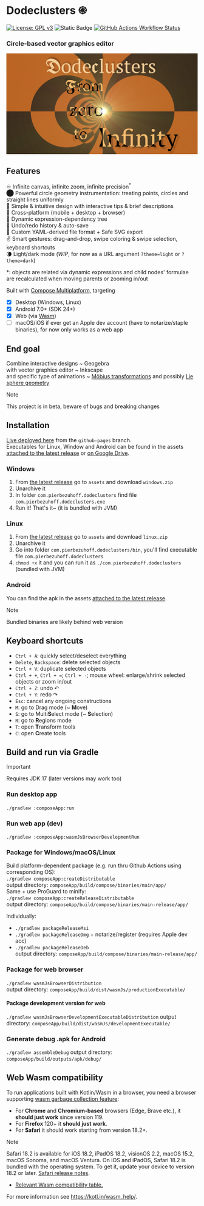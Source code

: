 # Dodeclusters ֍
[![License: GPL v3](https://img.shields.io/badge/license-GPLv3-blue.svg)](https://www.gnu.org/licenses/gpl-3.0)
![Static Badge](https://img.shields.io/badge/status-beta-violet)
[![GitHub Actions Workflow Status](https://img.shields.io/github/actions/workflow/status/pier-bezuhoff/Dodeclusters/build.yml?branch=master&event=push)](https://github.com/pier-bezuhoff/Dodeclusters/actions)  

### Circle-based vector graphics editor

![Dodeclusters](docs/02inf-art.png)

## Features
♾️ Infinite canvas, infinite zoom, infinite precision<sup>\*</sup>  
⬤ Powerful circle geometry instrumentation: treating points, circles and straight lines uniformly  
💬 Simple & intuitive design with interactive tips & brief descriptions  
💯 Cross-platform (mobile + desktop + browser)  
🌲 Dynamic expression-dependency tree  
📜 Undo/redo history & auto-save  
💾 Custom YAML-derived file format + Safe SVG export  
✌ Smart gestures: drag-and-drop, swipe coloring & swipe selection, keyboard shortcuts  
🌘 Light/dark mode (*WIP*, for now as a URL argument `?theme=light` or `?theme=dark`)  

\*: objects are related via dynamic expressions and child nodes' formulae are recalculated when moving parents or zooming in/out

Built with [Compose Multiplatform](https://github.com/JetBrains/compose-multiplatform), targeting
- [x] Desktop (Windows, Linux)
- [x] Android 7.0+ (SDK 24+)
- [x] Web (via [Wasm](#Web-Wasm-compatibility))
- [ ] macOS/iOS if ever get an Apple dev account (have to notarize/staple binaries), for now 
  only works as a web app

## End goal
Combine interactive designs ~ Geogebra  
with vector graphics editor ~ Inkscape  
and specific type of animations ~ [Möbius transformations](https://en.wikipedia.org/wiki/M%C3%B6bius_transformation) and possibly [Lie sphere geometry](https://en.wikipedia.org/wiki/Lie_sphere_geometry)  

> [!NOTE]
> This project is in beta, beware of bugs and breaking changes

## Installation
[Live deployed here](https://pier-bezuhoff.github.io/Dodeclusters/) from the `github-pages` branch.  
Executables for Linux, Window and Android can be found in the assets [attached to the latest release](https://github.com/pier-bezuhoff/Dodeclusters/releases/) or [on Google Drive](https://drive.google.com/drive/folders/1abGxbUhnnr4mGyZERKv4ePH--us66Wd4?usp=sharing).

### Windows
1. From [the latest release](https://github.com/pier-bezuhoff/Dodeclusters/releases/tag/v0.3.0) go to `assets` and download `windows.zip`
2. Unarchive it
3. In folder `com.pierbezuhoff.dodeclusters` find file `com.pierbezuhoff.dodeclusters.exe`
4. Run it! That's it~ (it is bundled with JVM)

### Linux
1. From [the latest release](https://github.com/pier-bezuhoff/Dodeclusters/releases/) go to `assets` and download `linux.zip`
2. Unarchive it
3. Go into folder `com.pierbezuhoff.dodeclusters/bin`, you'll find executable file `com.pierbezuhoff.dodeclusters`
4. `chmod +x` it and you can run it as `./com.pierbezuhoff.dodeclusters` (bundled with JVM)

### Android
You can find the apk in the assets [attached to the latest release](https://github.com/pier-bezuhoff/Dodeclusters/releases/).

> [!NOTE]
> Bundled binaries are likely behind web version

## Keyboard shortcuts
- `Ctrl + A`: quickly select/deselect everything
- `Delete`, `Backspace`: delete selected objects
- `Ctrl + V`: duplicate selected objects
- `Ctrl + +`, `Ctrl + =`; `Ctrl + -`; mouse wheel: enlarge/shrink selected objects or zoom in/out
- `Ctrl + Z`: undo ↶
- `Ctrl + Y`: redo ↷
- `Esc`: cancel any ongoing constructions
- `M`: go to Drag mode (~ **M**ove)
- `S`: go to Multi**S**elect mode (~ **S**election)
- `R`: go to **R**egions mode
- `T`: open **T**ransform tools
- `C`: open **C**reate tools


## Build and run via Gradle

> [!IMPORTANT]
> Requires JDK 17 (later versions may work too)

### Run desktop app
`./gradlew :composeApp:run`  
### Run web app (dev)
`./gradlew :composeApp:wasmJsBrowserDevelopmentRun`  

### Package for Windows/macOS/Linux
Build platform-dependent package (e.g. run thru Github Actions using corresponding OS):  
`./gradlew composeApp:createDistributable`  
output directory: `composeApp/build/compose/binaries/main/app/`  
Same + use ProGuard to minify:  
`./gradlew composeApp:createReleaseDistributable`  
output directory: `composeApp/build/compose/binaries/main-release/app/`  

Individually:  
- `./gradlew packageReleaseMsi`  
- `./gradlew packageReleaseDmg` + notarize/register (requires Apple dev acc)  
- `./gradlew packageReleaseDeb`  
output directory: `composeApp/build/compose/binaries/main-release/app/`  

### Package for web browser 
`./gradlew wasmJsBrowserDistribution`  
output directory: `composeApp/build/dist/wasmJs/productionExecutable/`  

#### Package development version for web
`./gradlew wasmJsBrowserDevelopmentExecutableDistribution`
output directory: `composeApp/build/dist/wasmJs/developmentExecutable/`  

### Generate debug .apk for Android
`./gradlew assembleDebug`
output directory: `composeApp/build/outputs/apk/debug/`


## Web Wasm compatibility

To run applications built with Kotlin/Wasm in a browser, you need a browser supporting [wasm garbage collection feature](https://github.com/WebAssembly/gc):  
- For **Chrome** and **Chromium-based** browsers (Edge, Brave etc.), it **should just work** since version 119.
- For **Firefox** 120+ it **should just work**.
- For **Safari** it should work starting from version 18.2+.
> [!NOTE]
> Safari 18.2 is available for iOS 18.2, iPadOS 18.2, visionOS 2.2, macOS 15.2, macOS Sonoma, and macOS Ventura. On iOS and iPadOS, Safari 18.2 is bundled with the operating system. To get it, update your device to version 18.2 or later. [Safari release notes](https://developer.apple.com/documentation/safari-release-notes/safari-18_2-release-notes#Overview).
- [Relevant Wasm compatibility table.](https://webassembly.org/features/#table-row-gc)

For more information see https://kotl.in/wasm_help/.
